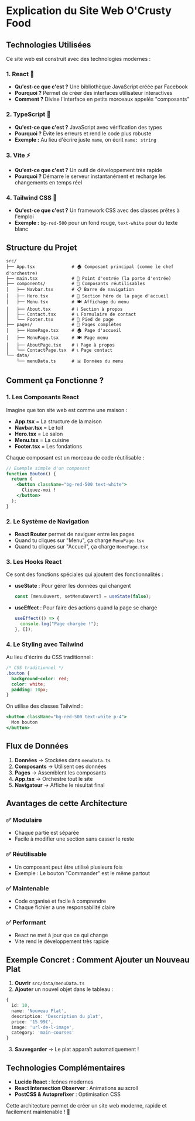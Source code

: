 # Explication du Site Web O'Crusty Food

## Technologies Utilisées

Ce site web est construit avec des technologies modernes :

### 1. **React** 🚀
- **Qu'est-ce que c'est ?** Une bibliothèque JavaScript créée par Facebook
- **Pourquoi ?** Permet de créer des interfaces utilisateur interactives
- **Comment ?** Divise l'interface en petits morceaux appelés "composants"

### 2. **TypeScript** 📝
- **Qu'est-ce que c'est ?** JavaScript avec vérification des types
- **Pourquoi ?** Évite les erreurs et rend le code plus robuste
- **Exemple :** Au lieu d'écrire juste `name`, on écrit `name: string`

### 3. **Vite** ⚡
- **Qu'est-ce que c'est ?** Un outil de développement très rapide
- **Pourquoi ?** Démarre le serveur instantanément et recharge les changements en temps réel

### 4. **Tailwind CSS** 🎨
- **Qu'est-ce que c'est ?** Un framework CSS avec des classes prêtes à l'emploi
- **Exemple :** `bg-red-500` pour un fond rouge, `text-white` pour du texte blanc

## Structure du Projet

```
src/
├── App.tsx              # 🏠 Composant principal (comme le chef d'orchestre)
├── main.tsx             # 🚪 Point d'entrée (la porte d'entrée)
├── components/          # 🧩 Composants réutilisables
│   ├── Navbar.tsx       # 📋 Barre de navigation
│   ├── Hero.tsx         # 🌟 Section héro de la page d'accueil
│   ├── Menu.tsx         # 🍽️ Affichage du menu
│   ├── About.tsx        # ℹ️ Section à propos
│   ├── Contact.tsx      # 📞 Formulaire de contact
│   └── Footer.tsx       # 👣 Pied de page
├── pages/               # 📄 Pages complètes
│   ├── HomePage.tsx     # 🏠 Page d'accueil
│   ├── MenuPage.tsx     # 🍽️ Page menu
│   ├── AboutPage.tsx    # ℹ️ Page à propos
│   └── ContactPage.tsx  # 📞 Page contact
└── data/
    └── menuData.ts      # 📊 Données du menu
```

## Comment ça Fonctionne ?

### 1. **Les Composants React**
Imagine que ton site web est comme une maison :
- **App.tsx** = La structure de la maison
- **Navbar.tsx** = Le toit
- **Hero.tsx** = Le salon
- **Menu.tsx** = La cuisine
- **Footer.tsx** = Les fondations

Chaque composant est un morceau de code réutilisable :

```jsx
// Exemple simple d'un composant
function Bouton() {
  return (
    <button className="bg-red-500 text-white">
      Cliquez-moi !
    </button>
  );
}
```

### 2. **Le Système de Navigation**
- **React Router** permet de naviguer entre les pages
- Quand tu cliques sur "Menu", ça charge `MenuPage.tsx`
- Quand tu cliques sur "Accueil", ça charge `HomePage.tsx`

### 3. **Les Hooks React**
Ce sont des fonctions spéciales qui ajoutent des fonctionnalités :

- **useState** : Pour gérer les données qui changent
  ```jsx
  const [menuOuvert, setMenuOuvert] = useState(false);
  ```

- **useEffect** : Pour faire des actions quand la page se charge
  ```jsx
  useEffect(() => {
    console.log("Page chargée !");
  }, []);
  ```

### 4. **Le Styling avec Tailwind**
Au lieu d'écrire du CSS traditionnel :
```css
/* CSS traditionnel */
.bouton {
  background-color: red;
  color: white;
  padding: 10px;
}
```

On utilise des classes Tailwind :
```jsx
<button className="bg-red-500 text-white p-4">
  Mon bouton
</button>
```

## Flux de Données

1. **Données** → Stockées dans `menuData.ts`
2. **Composants** → Utilisent ces données
3. **Pages** → Assemblent les composants
4. **App.tsx** → Orchestre tout le site
5. **Navigateur** → Affiche le résultat final

## Avantages de cette Architecture

### ✅ **Modulaire**
- Chaque partie est séparée
- Facile à modifier une section sans casser le reste

### ✅ **Réutilisable**
- Un composant peut être utilisé plusieurs fois
- Exemple : Le bouton "Commander" est le même partout

### ✅ **Maintenable**
- Code organisé et facile à comprendre
- Chaque fichier a une responsabilité claire

### ✅ **Performant**
- React ne met à jour que ce qui change
- Vite rend le développement très rapide

## Exemple Concret : Comment Ajouter un Nouveau Plat

1. **Ouvrir** `src/data/menuData.ts`
2. **Ajouter** un nouvel objet dans le tableau :
```typescript
{
  id: 10,
  name: 'Nouveau Plat',
  description: 'Description du plat',
  price: '15.99€',
  image: 'url-de-l-image',
  category: 'main-courses'
}
```
3. **Sauvegarder** → Le plat apparaît automatiquement !

## Technologies Complémentaires

- **Lucide React** : Icônes modernes
- **React Intersection Observer** : Animations au scroll
- **PostCSS & Autoprefixer** : Optimisation CSS

Cette architecture permet de créer un site web moderne, rapide et facilement maintenable ! 🚀